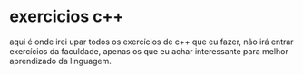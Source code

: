 # exercicios c++
aqui é onde irei upar todos os exercícios de c++ que eu fazer, não irá entrar exercícios da faculdade, apenas os que eu achar interessante para melhor aprendizado da linguagem.
